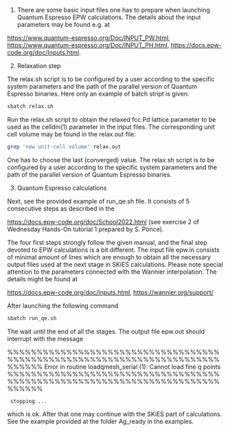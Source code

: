 1. There are some basic input files one has to prepare when launching Quantum Espresso EPW calculations.
The details about the input parameters may be found e.g. at

https://www.quantum-espresso.org/Doc/INPUT_PW.html,
https://www.quantum-espresso.org/Doc/INPUT_PH.html,
https://docs.epw-code.org/doc/Inputs.html.

2. Relaxation step

The relax.sh script is to be configured by a user according to
the specific system parameters and the path of the parallel version of Quantum Espresso binaries. Here
only an example of batch stript is given:

```bash
sbatch relax.sh
```

Run the relax.sh script to obtain the relaxed fcc Pd lattice parameter to be used as the celldm(1) parameter
in the input files. The corresponding unit cell volume may be found in the relax.out file:

```bash
grep 'new unit-cell volume' relax.out
```

One has to choose the last (converged) value. The relax.sh script is to be configured by a user according to
the specific system parameters and the path of the parallel version of Quantum Espresso binaries.

3. Quantum Espresso calculations

Next, see the provided example of run_qe.sh file. It consists of 5 consecutive steps as described in the

https://docs.epw-code.org/doc/School2022.html (see exercise 2 of Wednesday Hands-On tutorial 1 prepared by S. Ponce).

The four first steps strongly follow the given manual, and the final step devoted to EPW calculations is a bit different.
The input file epw.in consists of minimal amount of lines which are enough to obtain all the necessary output files
used at the next stage in SKiES calculations. Please note special attention to the parameters connected with the
Wannier interpolation. The details might be found at 

https://docs.epw-code.org/doc/Inputs.html,
https://wannier.org/support/

After launching the following command

```bash
sbatch run_qe.sh
```

The wait until the end of all the stages. The output file epw.out should interrupt with the message

 %%%%%%%%%%%%%%%%%%%%%%%%%%%%%%%%%%%%%%%%%%%%%%%%%%%%%%%%%%%%%%%%%%%%%%%%%%%%%%
     Error in routine loadqmesh_serial (1):
     Cannot load fine q points
 %%%%%%%%%%%%%%%%%%%%%%%%%%%%%%%%%%%%%%%%%%%%%%%%%%%%%%%%%%%%%%%%%%%%%%%%%%%%%%

     stopping ...

which is ok. After that one may continue with the SKiES part of calculations. See the example provided at the folder Ag_ready in the examples.
